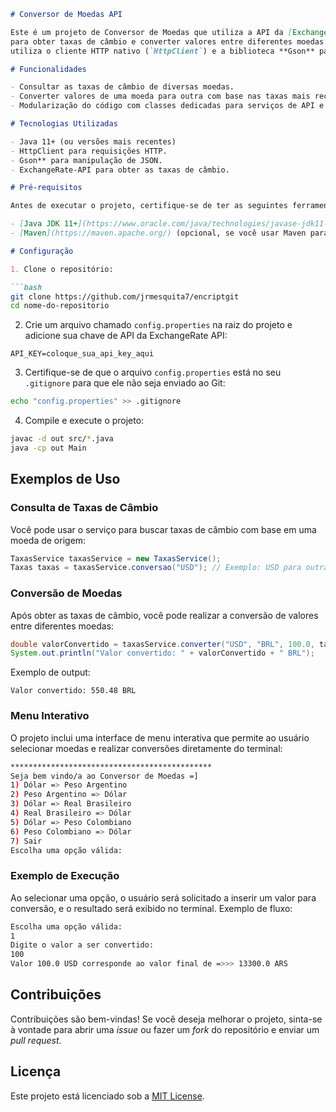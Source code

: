 ```markdown
# Conversor de Moedas API

Este é um projeto de Conversor de Moedas que utiliza a API da [ExchangeRate-API](https://www.exchangerate-api.com/)
para obter taxas de câmbio e converter valores entre diferentes moedas. O projeto está implementado em **Java** e
utiliza o cliente HTTP nativo (`HttpClient`) e a biblioteca **Gson** para trabalhar com JSON.

# Funcionalidades

- Consultar as taxas de câmbio de diversas moedas.
- Converter valores de uma moeda para outra com base nas taxas mais recentes.
- Modularização do código com classes dedicadas para serviços de API e conversão de moedas.

# Tecnologias Utilizadas

- Java 11+ (ou versões mais recentes)
- HttpClient para requisições HTTP.
- Gson** para manipulação de JSON.
- ExchangeRate-API para obter as taxas de câmbio.

# Pré-requisitos

Antes de executar o projeto, certifique-se de ter as seguintes ferramentas instaladas:

- [Java JDK 11+](https://www.oracle.com/java/technologies/javase-jdk11-downloads.html)
- [Maven](https://maven.apache.org/) (opcional, se você usar Maven para gerenciamento de dependências)

# Configuração

1. Clone o repositório:

```bash
git clone https://github.com/jrmesquita7/encriptgit
cd nome-do-repositorio
```

2. Crie um arquivo chamado `config.properties` na raiz do projeto e adicione sua chave de API da ExchangeRate API:

```properties
API_KEY=coloque_sua_api_key_aqui
```

3. Certifique-se de que o arquivo `config.properties` está no seu `.gitignore` para que ele não seja enviado ao Git:

```bash
echo "config.properties" >> .gitignore
```

4. Compile e execute o projeto:

```bash
javac -d out src/*.java
java -cp out Main
```

## Exemplos de Uso

### Consulta de Taxas de Câmbio

Você pode usar o serviço para buscar taxas de câmbio com base em uma moeda de origem:

```java
TaxasService taxasService = new TaxasService();
Taxas taxas = taxasService.conversao("USD"); // Exemplo: USD para outras moedas
```

### Conversão de Moedas

Após obter as taxas de câmbio, você pode realizar a conversão de valores entre diferentes moedas:

```java
double valorConvertido = taxasService.converter("USD", "BRL", 100.0, taxas); 
System.out.println("Valor convertido: " + valorConvertido + " BRL");
```

Exemplo de output:

```plaintext
Valor convertido: 550.48 BRL
```

### Menu Interativo

O projeto inclui uma interface de menu interativa que permite ao usuário selecionar moedas e realizar conversões diretamente do terminal:

```bash
*********************************************
Seja bem vindo/a ao Conversor de Moedas =]
1) Dólar => Peso Argentino
2) Peso Argentino => Dólar
3) Dólar => Real Brasileiro
4) Real Brasileiro => Dólar
5) Dólar => Peso Colombiano
6) Peso Colombiano => Dólar
7) Sair
Escolha uma opção válida:
```

### Exemplo de Execução

Ao selecionar uma opção, o usuário será solicitado a inserir um valor para conversão, e o resultado será exibido no terminal. Exemplo de fluxo:

```bash
Escolha uma opção válida:
1
Digite o valor a ser convertido:
100
Valor 100.0 USD corresponde ao valor final de =>>> 13300.0 ARS
```

## Contribuições

Contribuições são bem-vindas! Se você deseja melhorar o projeto, sinta-se à vontade para abrir uma _issue_ ou fazer um _fork_ do repositório e enviar um _pull request_.

## Licença

Este projeto está licenciado sob a [MIT License](https://opensource.org/licenses/MIT).
